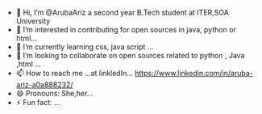 - 👋 Hi, I’m @ArubaAriz a second year B.Tech student at ITER,SOA University
- 👀 I’m interested in contributing for open sources in java, python or html...
- 🌱 I’m currently learning css, java script ...
- 💞️ I’m looking to collaborate on open sources related to python , Java ,html ...
- 📫 How to reach me ...at linkledIn... https://www.linkedin.com/in/aruba-ariz-a0a888232/
- 😄 Pronouns: She,her...
- ⚡ Fun fact:  ...

<!---
ArubaAriz/ArubaAriz is a ✨ special ✨ repository because its `README.md` (this file) appears on your GitHub profile.
You can click the Preview link to take a look at your changes.
--->
